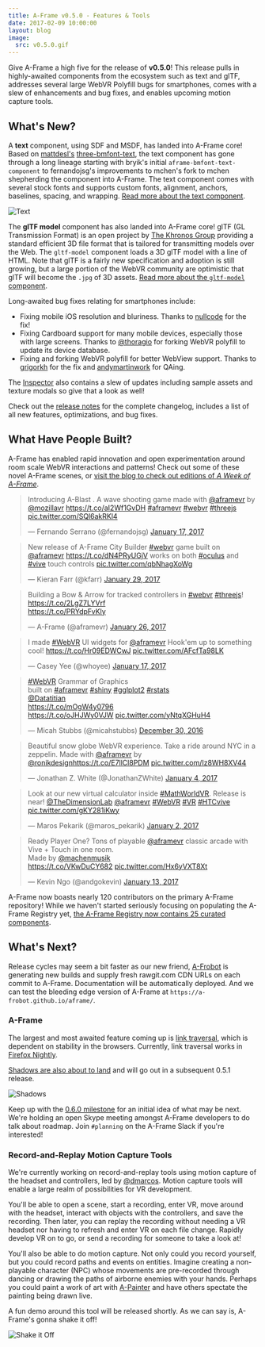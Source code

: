 ```yaml
---
title: A-Frame v0.5.0 - Features & Tools
date: 2017-02-09 10:00:00
layout: blog
image:
  src: v0.5.0.gif
---
```


Give A-Frame a high five for the release of **v0.5.0**! This release pulls in
highly-awaited components from the ecosystem such as text and glTF, addresses
several large WebVR Polyfill bugs for smartphones, comes with a slew of
enhancements and bug fixes, and enables upcoming motion capture tools.

## What's New?

[mattdesl]: https://twitter.com/mattdesl
[three-bmfont-text]: https://github.com/Jam3/three-bmfont-text
[text]: https://aframe.io/docs/0.5.0/components/text.html

A **text** component, using SDF and MSDF, has landed into A-Frame core! Based
on [mattdesl's][mattdesl] [three-bmfont-text], the text component has gone
through a long lineage starting with bryik's initial
`aframe-bmfont-text-component` to fernandojsg's improvements to mchen's fork to
mchen shepherding the component into A-Frame. The text component comes with
several stock fonts and supports custom fonts, alignment, anchors, baselines,
spacing, and wrapping. [Read more about the text component][text].

![Text](https://cloud.githubusercontent.com/assets/674727/22808347/4daf3bc4-eee0-11e6-9af7-048faf188b0f.png)

[aboutgltf]: https://www.khronos.org/gltf
[gltf]: https://aframe.io/docs/0.5.0/components/gltf-model.html

The **glTF model** component has also landed into A-Frame core! glTF (GL
Transmission Format) is an open project by [The Khronos
Group](https://www.khronos.org/) providing a standard efficient 3D file format
that is tailored for transmitting models over the Web.  The `gltf-model`
component loads a 3D glTF model with a line of HTML. Note that glTF is a fairly
new specification and adoption is still growing, but a large portion of the
WebVR community are optimistic that glTF will become the `.jpg`
of 3D assets. [Read more about the `gltf-model` component][gltf].

[releasenotes]: https://github.com/aframevr/aframe/releases/tag/v0.5.0

Long-awaited bug fixes relating for smartphones include:

- Fixing mobile iOS resolution and bluriness. Thanks to
  [nullcode](https://github.com/nullcode) for the fix!
- Fixing Cardboard support for many mobile devices, especially those with large
  screens. Thanks to [@thoragio](https://twitter.com/thoragio) for forking
  WebVR polyfill to update its device database.
- Fixing and forking WebVR polyfill for better WebView support. Thanks to
  [grigorkh](https://github.com/grigorkh) for the fix and
  [andymartinwork](https://github.com/andymartinwork) for QAing.

The [Inspector](https://github.com/aframevr/aframe-inspector) also contains a
slew of updates including sample assets and texture modals so give that a look
as well!

Check out the [release notes][releasenotes] for the complete changelog,
includes a list of all new features, optimizations, and bug fixes.

<!-- more -->

## What Have People Built?

<script async src="//platform.twitter.com/widgets.js" charset="utf-8"></script>

A-Frame has enabled rapid innovation and open experimentation around room scale
WebVR interactions and patterns! Check out some of these novel A-Frame scenes,
or [visit the blog to check out editions of *A Week of A-Frame*](/blog/).

<script async src="//platform.twitter.com/widgets.js" charset="utf-8"></script>

<div class="tweets">
<blockquote class="twitter-tweet" data-lang="en"><p lang="en" dir="ltr">Introducing A-Blast . A wave shooting game made with <a href="https://twitter.com/aframevr">@aframevr</a> by <a href="https://twitter.com/mozillavr">@mozillavr</a> <a href="https://t.co/aI2Wf1GvDH">https://t.co/aI2Wf1GvDH</a> <a href="https://twitter.com/hashtag/aframevr?src=hash">#aframevr</a> <a href="https://twitter.com/hashtag/webvr?src=hash">#webvr</a> <a href="https://twitter.com/hashtag/threejs?src=hash">#threejs</a> <a href="https://t.co/SQl6akRKl4">pic.twitter.com/SQl6akRKl4</a></p>&mdash; Fernando Serrano (@fernandojsg) <a href="https://twitter.com/fernandojsg/status/821471460871041024">January 17, 2017</a></blockquote>

<blockquote class="twitter-tweet" data-lang="en"><p lang="en" dir="ltr">New release of A-Frame City Builder <a href="https://twitter.com/hashtag/webvr?src=hash">#webvr</a> game built on <a href="https://twitter.com/aframevr">@aframevr</a> <a href="https://t.co/dN4PRyUGjV">https://t.co/dN4PRyUGjV</a> works on both <a href="https://twitter.com/hashtag/oculus?src=hash">#oculus</a> and <a href="https://twitter.com/hashtag/vive?src=hash">#vive</a> touch controls <a href="https://t.co/qbNhagXoWg">pic.twitter.com/qbNhagXoWg</a></p>&mdash; Kieran Farr (@kfarr) <a href="https://twitter.com/kfarr/status/825643364519251968">January 29, 2017</a></blockquote>

<blockquote class="twitter-tweet" data-lang="en"><p lang="en" dir="ltr"> Building a Bow &amp; Arrow for tracked controllers in <a href="https://twitter.com/hashtag/webvr?src=hash">#webvr</a> <a href="https://twitter.com/hashtag/threejs?src=hash">#threejs</a>!<br> <a href="https://t.co/2LgZ7LYVrf">https://t.co/2LgZ7LYVrf</a><br> <a href="https://t.co/PRYdpFvKly">https://t.co/PRYdpFvKly</a></p>&mdash; A-Frame (@aframevr) <a href="https://twitter.com/aframevr/status/824458764354940928">January 26, 2017</a></blockquote>

<blockquote class="twitter-tweet" data-lang="en"><p lang="en" dir="ltr"> I made <a href="https://twitter.com/hashtag/WebVR?src=hash">#WebVR</a> UI widgets for <a href="https://twitter.com/aframevr">@aframevr</a>   Hook&#39;em up to something cool!  <a href="https://t.co/Hr09EDWCwJ">https://t.co/Hr09EDWCwJ</a> <a href="https://t.co/AFcfTa98LK">pic.twitter.com/AFcfTa98LK</a></p>&mdash; Casey Yee (@whoyee) <a href="https://twitter.com/whoyee/status/821271916451229697">January 17, 2017</a></blockquote>

<blockquote class="twitter-tweet" data-lang="en"><p lang="en" dir="ltr"><a href="https://twitter.com/hashtag/WebVR?src=hash">#WebVR</a> Grammar of Graphics <br>built on <a href="https://twitter.com/hashtag/aframevr?src=hash">#aframevr</a> <a href="https://twitter.com/hashtag/shiny?src=hash">#shiny</a> <a href="https://twitter.com/hashtag/gglplot2?src=hash">#gglplot2</a> <a href="https://twitter.com/hashtag/rstats?src=hash">#rstats</a><br> <a href="https://twitter.com/Datatitian">@Datatitian</a> <br> <a href="https://t.co/mOgW4y0796">https://t.co/mOgW4y0796</a> <br> <a href="https://t.co/oJHJWy0VJW">https://t.co/oJHJWy0VJW</a> <a href="https://t.co/yNtqXGHuH4">pic.twitter.com/yNtqXGHuH4</a></p>&mdash; Micah Stubbs (@micahstubbs) <a href="https://twitter.com/micahstubbs/status/814622454597328896">December 30, 2016</a></blockquote>

<blockquote class="twitter-tweet" data-lang="en"><p lang="en" dir="ltr">Beautiful snow globe WebVR experience. Take a ride around NYC in a zeppelin. Made with <a href="https://twitter.com/aframevr">@aframevr</a> by <a href="https://twitter.com/ronikdesign">@ronikdesign</a><a href="https://t.co/E7llCl8PDM">https://t.co/E7llCl8PDM</a> <a href="https://t.co/Iz8WH8XV44">pic.twitter.com/Iz8WH8XV44</a></p>&mdash; Jonathan Z. White (@JonathanZWhite) <a href="https://twitter.com/JonathanZWhite/status/816755095371137024">January 4, 2017</a></blockquote>

<blockquote class="twitter-tweet" data-lang="en"><p lang="en" dir="ltr">Look at our new virtual calculator inside <a href="https://twitter.com/hashtag/MathWorldVR?src=hash">#MathWorldVR</a>. Release is near! <a href="https://twitter.com/TheDimensionLab">@TheDimensionLab</a> <a href="https://twitter.com/aframevr">@aframevr</a> <a href="https://twitter.com/hashtag/WebVR?src=hash">#WebVR</a> <a href="https://twitter.com/hashtag/VR?src=hash">#VR</a> <a href="https://twitter.com/hashtag/HTCvive?src=hash">#HTCvive</a> <a href="https://t.co/gKY281iKwy">pic.twitter.com/gKY281iKwy</a></p>&mdash; Maros Pekarik (@maros_pekarik) <a href="https://twitter.com/maros_pekarik/status/815912259704750080">January 2, 2017</a></blockquote>

<blockquote class="twitter-tweet" data-lang="en"><p lang="en" dir="ltr">Ready Player One? Tons of playable <a href="https://twitter.com/aframevr">@aframevr</a> classic arcade with Vive + Touch in one room.<br> Made by <a href="https://twitter.com/machenmusik">@machenmusik</a> <br> <a href="https://t.co/VKwDuCY682">https://t.co/VKwDuCY682</a> <a href="https://t.co/Hx6yVXT8Xt">pic.twitter.com/Hx6yVXT8Xt</a></p>&mdash; Kevin Ngo (@andgokevin) <a href="https://twitter.com/andgokevin/status/819899447169560577">January 13, 2017</a></blockquote>
</div>

A-Frame now boasts nearly 120 contributors on the primary A-Frame repository!
While we haven't started seriously focusing on populating the A-Frame Registry
yet, [the A-Frame Registry now contains 25 curated
components](https://aframe.io/registry/).

## What's Next?

Release cycles may seem a bit faster as our new friend,
[A-Frobot](https://github.com/a-frobot) is generating new builds and supply
fresh rawgit.com CDN URLs on each commit to A-Frame. Documentation will be
automatically deployed. And we can test the bleeding edge version of A-Frame at
`https://a-frobot.github.io/aframe/`.

### A-Frame

[link traversal]: https://blog.mozvr.com/connecting-virtual-worlds-hyperlinks-in-webvr/

The largest and most awaited feature coming up is [link traversal], which is
dependent on stability in the browsers. Currently, link traversal works in
[Firefox Nightly](https://webvr.rocks/firefox).

[shadows]: https://github.com/aframevr/aframe/pull/2350

[Shadows are also about to land][shadows] and will go out in a subsequent 0.5.1 release.

![Shadows](https://cloud.githubusercontent.com/assets/674727/22716319/53c0d32a-ed4a-11e6-8e2d-5afd2ddf58fd.png)

Keep up with the [0.6.0
milestone](https://github.com/aframevr/aframe/milestone/5) for an initial idea
of what may be next.  We're holding an open Skype meeting amongst A-Frame
developers to do talk about roadmap. Join `#planning` on the A-Frame Slack if
you're interested!

### Record-and-Replay Motion Capture Tools

We're currently working on record-and-replay tools using motion capture of the
headset and controllers, led by [@dmarcos](https://twitter.com/dmarcos). Motion
capture tools will enable a large realm of possibilities for VR development.

You'll be able to open a scene, start a recording, enter VR, move around with
the headset, interact with objects with the controllers, and save the
recording.  Then later, you can replay the recording without needing a VR
headset nor having to refresh and enter VR on each file change. Rapidly develop
VR on to go, or send a recording for someone to take a look at!

You'll also be able to do motion capture. Not only could you record yourself,
but you could record paths and events on entities. Imagine creating a
non-playable character (NPC) whose movements are pre-recorded through dancing
or drawing the paths of airborne enemies with your hands. Perhaps you could paint
a work of art with [A-Painter](https://aframe.io/a-painter/) and have others
spectate the painting being drawn live.

A fun demo around this tool will be released shortly. As we can say is,
A-Frame's gonna shake it off!

![Shake it Off](https://cloud.githubusercontent.com/assets/674727/22814444/72a50efe-ef08-11e6-8502-5fb9db628de8.gif)
